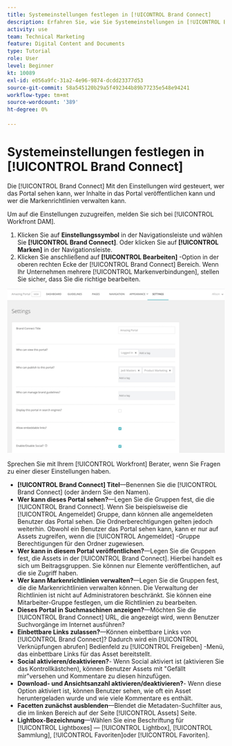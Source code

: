 ```yaml
---
title: Systemeinstellungen festlegen in [!UICONTROL Brand Connect]
description: Erfahren Sie, wie Sie Systemeinstellungen in [!UICONTROL Brand Connect] von [!UICONTROL Workfront DAM].
activity: use
team: Technical Marketing
feature: Digital Content and Documents
type: Tutorial
role: User
level: Beginner
kt: 10089
exl-id: e056a9fc-31a2-4e96-9874-dcdd23377d53
source-git-commit: 58a545120b29a5f492344b89b77235e548e94241
workflow-type: tm+mt
source-wordcount: '389'
ht-degree: 0%

---
```


# Systemeinstellungen festlegen in [!UICONTROL Brand Connect]

Die [!UICONTROL Brand Connect] Mit den Einstellungen wird gesteuert, wer das Portal sehen kann, wer Inhalte in das Portal veröffentlichen kann und wer die Markenrichtlinien verwalten kann.

Um auf die Einstellungen zuzugreifen, melden Sie sich bei [!UICONTROL Workfront DAM].

1. Klicken Sie auf **Einstellungssymbol** in der Navigationsleiste und wählen Sie **[!UICONTROL Brand Connect]**. Oder klicken Sie auf **[!UICONTROL Marken]** in der Navigationsleiste.
1. Klicken Sie anschließend auf **[!UICONTROL Bearbeiten]** -Option in der oberen rechten Ecke der [!UICONTROL Brand Connect] Bereich. Wenn Ihr Unternehmen mehrere [!UICONTROL Markenverbindungen], stellen Sie sicher, dass Sie die richtige bearbeiten.

![Screenshot des Brand Connect-Einstellungsbedienfelds](assets/01-brand-portal-settings.png)

Sprechen Sie mit Ihrem [!UICONTROL Workfront] Berater, wenn Sie Fragen zu einer dieser Einstellungen haben.

* **[!UICONTROL Brand Connect] Titel**—Benennen Sie die [!UICONTROL Brand Connect] (oder ändern Sie den Namen).
* **Wer kann dieses Portal sehen?**—Legen Sie die Gruppen fest, die die [!UICONTROL Brand Connect]. Wenn Sie beispielsweise die [!UICONTROL Angemeldet] Gruppe, dann können alle angemeldeten Benutzer das Portal sehen. Die Ordnerberechtigungen gelten jedoch weiterhin. Obwohl ein Benutzer das Portal sehen kann, kann er nur auf Assets zugreifen, wenn die [!UICONTROL Angemeldet] -Gruppe Berechtigungen für den Ordner zugewiesen.
* **Wer kann in diesem Portal veröffentlichen?**—Legen Sie die Gruppen fest, die Assets in der [!UICONTROL Brand Connect]. Hierbei handelt es sich um Beitragsgruppen. Sie können nur Elemente veröffentlichen, auf die sie Zugriff haben.
* **Wer kann Markenrichtlinien verwalten?**—Legen Sie die Gruppen fest, die die Markenrichtlinien verwalten können. Die Verwaltung der Richtlinien ist nicht auf Administratoren beschränkt. Sie können eine Mitarbeiter-Gruppe festlegen, um die Richtlinien zu bearbeiten.
* **Dieses Portal in Suchmaschinen anzeigen?**—Möchten Sie die [!UICONTROL Brand Connect] URL, die angezeigt wird, wenn Benutzer Suchvorgänge im Internet ausführen?
* **Einbettbare Links zulassen?**—Können einbettbare Links von [!UICONTROL Brand Connect]? Dadurch wird ein [!UICONTROL Verknüpfungen abrufen] Bedienfeld zu [!UICONTROL Freigeben] -Menü, das einbettbare Links für das Asset bereitstellt.
* **Social aktivieren/deaktivieren?**- Wenn Social aktiviert ist (aktivieren Sie das Kontrollkästchen), können Benutzer Assets mit &quot;Gefällt mir&quot;versehen und Kommentare zu diesen hinzufügen.
* **Download- und Ansichtsanzahl aktivieren/deaktivieren?**- Wenn diese Option aktiviert ist, können Benutzer sehen, wie oft ein Asset heruntergeladen wurde und wie viele Kommentare es enthält.
* **Facetten zunächst ausblenden**—Blendet die Metadaten-Suchfilter aus, die im linken Bereich auf der Seite [!UICONTROL Assets] Seite.
* **Lightbox-Bezeichnung**—Wählen Sie eine Beschriftung für [!UICONTROL Lightboxes] — [!UICONTROL Lightbox], [!UICONTROL Sammlung], [!UICONTROL Favoriten]oder [!UICONTROL Favoriten].
